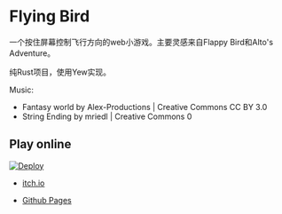 Flying Bird
===

一个按住屏幕控制飞行方向的web小游戏。主要灵感来自Flappy Bird和Alto's Adventure。

纯Rust项目，使用Yew实现。

Music:

- Fantasy world by Alex-Productions | Creative Commons CC BY 3.0
- String Ending by mriedl | Creative Commons 0

## Play online

[![Deploy](https://github.com/OmmyZhang/flying-bird/actions/workflows/deploy.yml/badge.svg)](https://github.com/OmmyZhang/flying-bird/actions/workflows/deploy.yml)

- [itch.io](https://ymmo.itch.io/flying-bird)

- [Github Pages](https://ommyzhang.github.io/flying-bird/)
